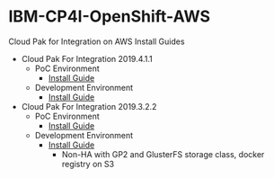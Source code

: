 # IBM-CP4I-OpenShift-AWS

Cloud Pak for Integration on AWS Install Guides

- Cloud Pak For Integration 2019.4.1.1
  - PoC Environment
    - [Install Guide](./2019.4.1%20PoC%20Environment/README.md)
  - Development Environment
    - [Install Guide](./2019.4.1%20Development%20Environment/README.md)
- Cloud Pak For Integration 2019.3.2.2
  - PoC Environment
    - [Install Guide](./2019.3.2%20PoC%20Environment/README.md)
  - Development Environment
    - [Install Guide](./2019.3.2%20Development%20Environment/README.md)
      - Non-HA with GP2 and GlusterFS storage class, docker registry on S3
